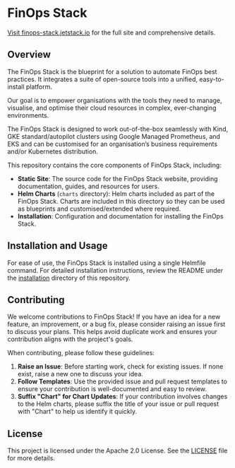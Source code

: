 # FinOps Stack

[Visit finops-stack.jetstack.io](https://finops-stack.jetstack.io) for the full site and comprehensive details.

## Overview

The FinOps Stack is the blueprint for a solution to automate FinOps best practices. It integrates a suite of open-source tools into a unified, easy-to-install platform.

Our goal is to empower organisations with the tools they need to manage, visualise, and optimise their cloud resources in complex, ever-changing environments.

The FinOps Stack is designed to work out-of-the-box seamlessly with Kind, GKE standard/autopilot clusters using Google Managed Prometheus, and EKS and can be customised for an organisation’s business requirements and/or Kubernetes distribution.

This repository contains the core components of FinOps Stack, including:

- **Static Site**: The source code for the FinOps Stack website, providing documentation, guides, and resources for users.
- **Helm Charts** (`charts` directory): Helm charts included as part of the FinOps Stack. Charts are included in this directory so they can be used as blueprints and customised/extended where required.
- **Installation**: Configuration and documentation for installing the FinOps Stack.

## Installation and Usage

For ease of use, the FinOps Stack is installed using a single Helmfile command. For detailed installation instructions, review the README under the [installation](/installation) directory of this repository.

## Contributing

We welcome contributions to FinOps Stack! If you have an idea for a new feature, an improvement, or a bug fix, please consider raising an issue first to discuss your plans. This helps avoid duplicate work and ensures your contribution aligns with the project's goals.

When contributing, please follow these guidelines:

1. **Raise an Issue**: Before starting work, check for existing issues. If none exist, raise a new one to discuss your idea.
2. **Follow Templates**: Use the provided issue and pull request templates to ensure your contribution is well-documented and easy to review.
3. **Suffix "Chart" for Chart Updates**: If your contribution involves changes to the Helm charts, please suffix the title of your issue or pull request with "Chart" to help us identify it quickly.

## License

This project is licensed under the Apache 2.0 License. See the [LICENSE](LICENSE) file for more details.
